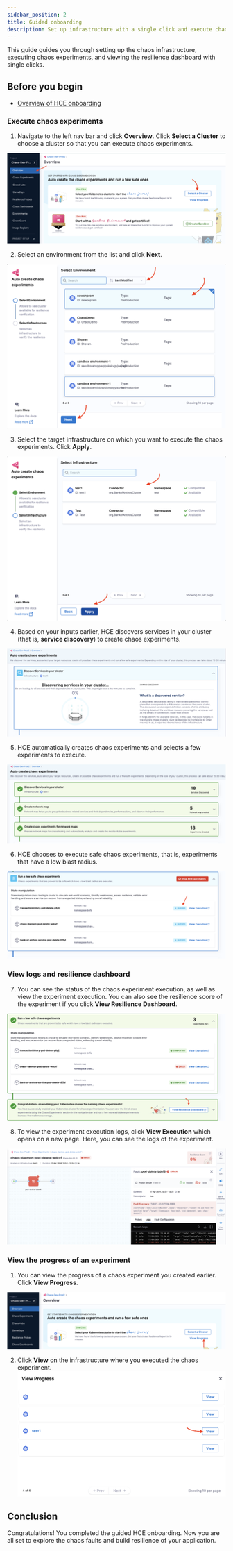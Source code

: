 ```yaml
---
sidebar_position: 2
title: Guided onboarding
description: Set up infrastructure with a single click and execute chaos experiments.
---
```


This guide guides you through setting up the chaos infrastructure, executing chaos experiments, and viewing the resilience dashboard with single clicks.

## Before you begin

* [Overview of HCE onboarding](/docs/chaos-engineering/get-started/onboarding/hce-onboarding.md)

### Execute chaos experiments

1. Navigate to the left nav bar and click **Overview**. Click **Select a Cluster** to choose a cluster so that you can execute chaos experiments.

![select cluster](./static/guided/select-cluster-1.png)

2. Select an environment from the list and click **Next**.

![select env](./static/guided/select-env-2.png)

3. Select the target infrastructure on which you want to execute the chaos experiments. Click **Apply**.

![select infrastructure](./static/guided/select-infra-3.png)

4. Based on your inputs earlier, HCE discovers services in your cluster (that is, **service discovery**) to create chaos experiments.

![service discovery](./static/guided/service-discovery-4.png)

5. HCE automatically creates chaos experiments and selects a few experiments to execute.

![create experiment](./static/guided/create-exp-5.png)

6. HCE chooses to execute safe chaos experiments, that is, experiments that have a low blast radius.

![execute experiment](./static/guided/exec-exp-6.png)

### View logs and resilience dashboard

7. You can see the status of the chaos experiment execution, as well as view the experiment execution. You can also see the resilience score of the experiment if you click **View Resilience Dashboard**.

![experiment status](./static/guided/exp-status-7.png)

8. To view the experiment execution logs, click **View Execution** which opens on a new page. Here, you can see the logs of the experiment.

![error log](./static/guided/error-log-8.png)

### View the progress of an experiment

1. You can view the progress of a chaos experiment you created earlier. Click **View Progress**.

![view progress](./static/guided/view-progress-9.png)

2. Click **View** on the infrastructure where you executed the chaos experiment.
![cluster view](./static/guided/cluster-view-10.png)

## Conclusion
Congratulations! You completed the guided HCE onboarding. Now you are all set to explore the chaos faults and build resilience of your application.
